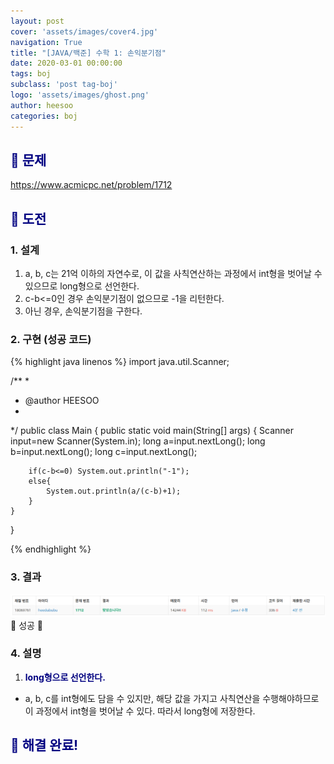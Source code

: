 ```yaml
---
layout: post
cover: 'assets/images/cover4.jpg'
navigation: True
title: "[JAVA/백준] 수학 1: 손익분기점"
date: 2020-03-01 00:00:00
tags: boj
subclass: 'post tag-boj'
logo: 'assets/images/ghost.png'
author: heesoo
categories: boj
---
```

## <span style="color:navy">👀 문제</span>
<https://www.acmicpc.net/problem/1712>

## <span style="color:navy">👊 도전</span>

### 1. 설계
1. a, b, c는 21억 이하의 자연수로, 이 값을 사칙연산하는 과정에서 int형을 벗어날 수 있으므로 long형으로 선언한다.
2. c-b<=0인 경우 손익분기점이 없으므로 -1을 리턴한다.
3. 아닌 경우, 손익분기점을 구한다.

### 2. 구현 (성공 코드)
{% highlight java linenos %}
import java.util.Scanner;

/**
 * 
 * @author HEESOO
 *
 */
public class Main {
	public static void main(String[] args) {
		Scanner input=new Scanner(System.in);
		long a=input.nextLong();
		long b=input.nextLong();
		long c=input.nextLong();
		
		if(c-b<=0) System.out.println("-1");
		else{
			System.out.println(a/(c-b)+1);
		}
	}
}

 {% endhighlight %}

### 3. 결과
![실행결과](./assets/images/200301_4.PNG)
🤟 성공 🤟

### 4. 설명
1. **<span style="color:navy">long형으로 선언한다.</span>**
- a, b, c를 int형에도 담을 수 있지만, 해당 값을 가지고 사칙연산을 수행해야하므로 이 과정에서 int형을 벗어날 수 있다. 따라서 long형에 저장한다.

## <span style="color:navy">👏 해결 완료!</span>